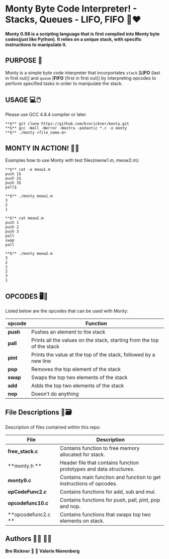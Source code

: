 # Monty Byte Code Interpreter! - Stacks, Queues - LIFO, FIFO 🐍❤️‍
  
#### Monty 0.98 is a scripting language that is first compiled into Monty byte codes(just like Python). It relies on a unique stack, with specific instructions to manipulate it.  
  
  
## PURPOSE 🧮  
Monty is a simple byte code interpreter that incorportates `stack` [**LIFO** (last in first out)] and `queue` [**FIFO** (first in first out)] by interpreting opcodes to perform specified tasks in order to manipulate the stack.

  
## USAGE 💻🖱️
Please use GCC 4.8.4 compiler or later.  
  
```  
**$** git clone https://github.com/brerickner/monty.git 
**$** gcc -Wall -Werror -Wextra -pedantic *.c -o monty  
**$** ./monty <file_name.m>  
```  
 
## MONTY IN ACTION! 🐍💥  
  
Examples how to use Monty with test files(meow1.m, meow2.m):  
  
```  
**$** cat -e meow1.m  
push 1$  
push 2$  
push 3$  
pall$

**$** ./monty meow1.m  
3  
2  
1  
  
**$** cat meow2.m  
push 1  
push 2  
push 3  
pall  
swap  
pall

**$** ./monty meow2.m  
3  
2  
1  
2  
3  
1   
``` 

## OPCODES 🖥️🔡

Listed below are the opcodes that can be used with Monty:  
  
**opcode** | Function
--------|---------------  
**push** | Pushes an element to the stack  
**pall**| Prints all the values on the stack, starting from the top of the stack  
**pint** | Prints the value at the top of the stack, followed by a new line  
**pop** | Removes the top element of the stack  
**swap** | Swaps the top two elements of the stack  
**add** | Adds the top two elements of the stack  
**nop** | Doesn’t do anything 
  
  

## File Descriptions  📂🗃️
  
Description of files contained within this repo:  
  
**File** | Description  
--------|---------------  
**free_stack.c** | Contains function to free memory allocated for stack.    
**monty.h **| Header file that contains function prototypes and data structures.  
**monty9.c** | Contains main function and function to get instructions of opcodes.
**opCodeFunc2.c** | Contains functions for add, sub and mul. 
**opcodefunc10.c** | Contains functions for push, pall, pint, pop and nop.
**opcodefunc2.c **| Contains functions that swaps top two elements on stack.   

## Authors 👩‍💻 👩‍💻
  
**Bre Rickner** 🤜 🤛 **Valerie Nierenberg**
 
